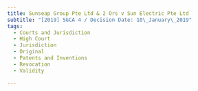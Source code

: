 ```yaml
---
title: Sunseap Group Pte Ltd & 2 Ors v Sun Electric Pte Ltd
subtitle: "[2019] SGCA 4 / Decision Date: 10\_January\_2019"
tags:
  - Courts and Jurisdiction
  - High Court
  - Jurisdiction
  - Original
  - Patents and Inventions
  - Revocation
  - Validity

---
```

